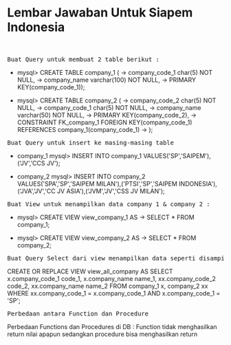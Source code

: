 <h1>Lembar Jawaban Untuk Siapem Indonesia</h1>
<br />
<pre>Buat Query untuk membuat 2 table berikut :</pre>

- mysql> CREATE TABLE company_1 (
    -> company_code_1 char(5) NOT NULL,
    -> company_name varchar(100) NOT NULL,
    -> PRIMARY KEY(company_code_1));


- mysql> CREATE TABLE company_2 (
    -> company_code_2 char(5) NOT NULL, 
    -> company_code_1 char(5) NOT NULL,
    -> company_name varchar(50) NOT NULL,
    -> PRIMARY KEY(company_code_2),
    -> CONSTRAINT FK_company_1 FOREIGN KEY(company_code_1) REFERENCES company_1(company_code_1)
    -> );

<pre>Buat Query untuk insert ke masing-masing table </pre>
 
 - company_1
mysql> INSERT INTO company_1 VALUES('SP','SAIPEM'),('JV','CCS JV');

 - company_2
mysql> INSERT INTO company_2 VALUES('SPA','SP','SAIPEM MILAN'),('PTSI','SP','SAIPEM INDONESIA'),('JVA','JV','CC JV ASIA'),('JVM','JV','CSS JV MILAN');

<pre>Buat View untuk menampilkan data company_1 & company_2 :</pre>
- mysql> CREATE VIEW view_company_1 AS
    -> SELECT * FROM company_1;

- mysql> CREATE VIEW view_company_2 AS
    -> SELECT * FROM company_2;

<pre>Buat Query Select dari view menampilkan data seperti disamping</pre>
<p>CREATE OR REPLACE VIEW view_all_company AS SELECT x.company_code_1 code_1, x.company_name name_1, 
xx.company_code_2 code_2, xx.company_name name_2 FROM company_1 x, 
company_2 xx WHERE xx.company_code_1 = x.company_code_1 AND x.company_code_1 = 'SP';</p>

<pre>Perbedaan antara Function dan Procedure</pre>
Perbedaan Functions dan Procedures di DB :
Function tidak menghasilkan return nilai apapun
sedangkan procedure bisa menghasilkan return